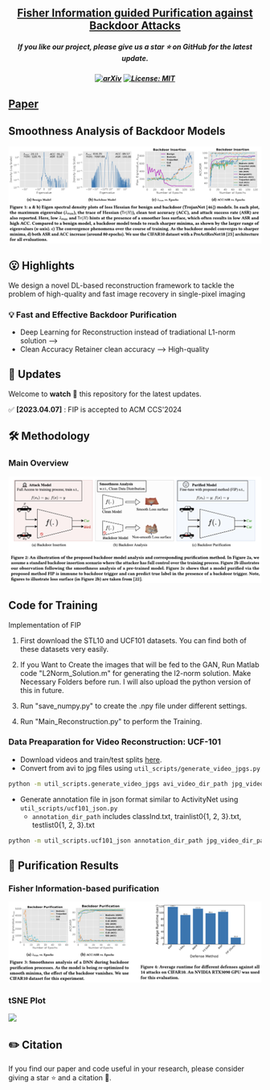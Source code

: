 
<h2 align="center"> <a href="https://github.com/nazmul-karim170/FIP-Fisher-Backdoor-Removal">Fisher Information guided Purification against Backdoor Attacks</a></h2>
<h5 align="center"> If you like our project, please give us a star ⭐ on GitHub for the latest update.  </h2>

<h5 align="center">

[![arXiv](https://img.shields.io/badge/Arxiv-2312.09313-b31b1b.svg?logo=arXiv)](https://arxiv.org/pdf/2107.01330.pdf)
[![License: MIT](https://img.shields.io/badge/License-MIT-yellow.svg)](https://github.com/nazmul-karim170/FIP-Fisher-Backdoor-Removal/blob/main/LICENSE) 


</h5>

## [Paper](https://arxiv.org/pdf/2107.01330.pdf) 

## Smoothness Analysis of Backdoor Models
<img src="assets/fip_analysis.png"/>

## 😮 Highlights
We design a novel DL-based reconstruction framework to tackle the problem of high-quality and fast image recovery in single-pixel imaging


### 💡 Fast and Effective Backdoor Purification 
- Deep Learning for Reconstruction instead of tradiational L1-norm solution   -->    
- Clean Accuracy Retainer clean accuracy --> High-quality



## 🚩 **Updates**

Welcome to **watch** 👀 this repository for the latest updates.

✅ **[2023.04.07]** : FIP is accepted to ACM CCS'2024



## 🛠️ Methodology

### Main Overview

<img src="assets/fip_summary.png"/>

## Code for Training
Implementation of FIP 

1. First download the STL10 and UCF101 datasets. You can find both of these datasets very easily. 
			 
3. If you Want to Create the images that will be fed to the GAN, Run Matlab code "L2Norm_Solution.m" for generating the l2-norm solution. Make Necessary Folders before run. I will also upload the python version of this in future.  		
		
4. Run "save_numpy.py" to create the .npy file under different settings. 

5. Run "Main_Reconstruction.py" to perform the Training.


### Data Preaparation for Video Reconstruction: UCF-101

* Download videos and train/test splits [here](http://crcv.ucf.edu/data/UCF101.php).
* Convert from avi to jpg files using ```util_scripts/generate_video_jpgs.py```

```bash
python -m util_scripts.generate_video_jpgs avi_video_dir_path jpg_video_dir_path ucf101
```

* Generate annotation file in json format similar to ActivityNet using ```util_scripts/ucf101_json.py```
  * ```annotation_dir_path``` includes classInd.txt, trainlist0{1, 2, 3}.txt, testlist0{1, 2, 3}.txt

```bash
python -m util_scripts.ucf101_json annotation_dir_path jpg_video_dir_path dst_json_path
```

## 🚀 Purification Results

### Fisher Information-based purification

<img src="assets/fip_purification_and_runtime.png"/>

### tSNE Plot

<img src="assets/fip_tsner_plot.png"/>

## ✏️ Citation
If you find our paper and code useful in your research, please consider giving a star :star: and a citation :pencil:.

```BibTeX
```
<!---->









	

